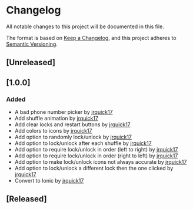 # Changelog
All notable changes to this project will be documented in this file.

The format is based on [Keep a Changelog](https://keepachangelog.com/en/1.0.0/),
and this project adheres to [Semantic Versioning](https://semver.org/spec/v2.0.0.html).

## [Unreleased]

## [1.0.0]
### Added
- A bad phone number picker by [jrquick17](https://github.com/jrquick17)
- Add shuffle animation by [jrquick17](https://github.com/jrquick17)
- Add clear locks and restart buttons by [jrquick17](https://github.com/jrquick17)
- Add colors to icons by [jrquick17](https://github.com/jrquick17)
- Add option to randomly lock/unlock by [jrquick17](https://github.com/jrquick17)
- Add option to lock/unlock after each shuffle by [jrquick17](https://github.com/jrquick17)
- Add option to require lock/unlock in order (left to right) by [jrquick17](https://github.com/jrquick17)
- Add option to require lock/unlock in order (right to left) by [jrquick17](https://github.com/jrquick17)
- Add option to make lock/unlock icons not always accurate by [jrquick17](https://github.com/jrquick17)
- Add option to lock/unlock a different lock then the one clicked by [jrquick17](https://github.com/jrquick17)
- Convert to Ionic by [jrquick17](https://github.com/jrquick17)

## [Released]


